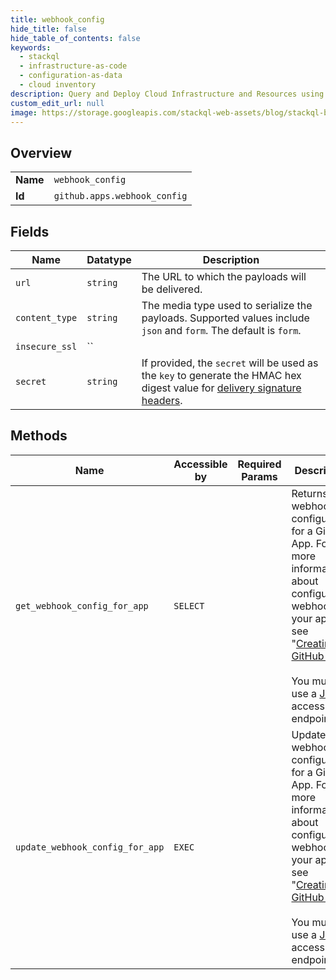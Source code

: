 ```yaml
---
title: webhook_config
hide_title: false
hide_table_of_contents: false
keywords:
  - stackql
  - infrastructure-as-code
  - configuration-as-data
  - cloud inventory
description: Query and Deploy Cloud Infrastructure and Resources using SQL
custom_edit_url: null
image: https://storage.googleapis.com/stackql-web-assets/blog/stackql-blog-post-featured-image.png
---
```

  
    

## Overview
<table><tbody>
<tr><td><b>Name</b></td><td><code>webhook_config</code></td></tr>
<tr><td><b>Id</b></td><td><code>github.apps.webhook_config</code></td></tr>
</tbody></table>

## Fields
| Name | Datatype | Description |
| ---- | -------- | ----------- |
| `url` | `string` | The URL to which the payloads will be delivered. |
| `content_type` | `string` | The media type used to serialize the payloads. Supported values include `json` and `form`. The default is `form`. |
| `insecure_ssl` | `` |  |
| `secret` | `string` | If provided, the `secret` will be used as the `key` to generate the HMAC hex digest value for [delivery signature headers](https://docs.github.com/webhooks/event-payloads/#delivery-headers). |
## Methods
| Name | Accessible by | Required Params | Description |
| ---- | ------------- | --------------- | ----------- |
| `get_webhook_config_for_app` | `SELECT` |  | Returns the webhook configuration for a GitHub App. For more information about configuring a webhook for your app, see "[Creating a GitHub App](/developers/apps/creating-a-github-app)."<br /><br />You must use a [JWT](https://docs.github.com/apps/building-github-apps/authenticating-with-github-apps/#authenticating-as-a-github-app) to access this endpoint. |
| `update_webhook_config_for_app` | `EXEC` |  | Updates the webhook configuration for a GitHub App. For more information about configuring a webhook for your app, see "[Creating a GitHub App](/developers/apps/creating-a-github-app)."<br /><br />You must use a [JWT](https://docs.github.com/apps/building-github-apps/authenticating-with-github-apps/#authenticating-as-a-github-app) to access this endpoint. |

